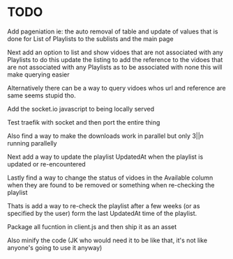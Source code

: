 # TODO

Add pageniation ie: the auto removal of table and update of values that is done for List of Playlists
to the sublists and the main page

Next add an option to list and show vidoes that are not associated with any Playlists to do this update the
listing to add the reference to the vidoes that are not associated with any Playlists as to be associated with
none this will make querying easier

Alternatively there can be a way to query vidoes whos url and reference are same seems stupid tho.

Add the socket.io javascript to being locally served

Test traefik with socket and then port the entire thing

Also find a way to make the downloads work in parallel but only 3||n running parallelly

Next add a way to update the playlist UpdatedAt when the playlist is updated or re-encountered

Lastly find a way to change the status of vidoes in the Available column when they are found to be
removed or something when re-checking the playlist

Thats is add a way to re-check the playlist after a few weeks (or as specified by the user) form the last
UpdatedAt time of the playlist.

Package all fucntion in client.js and then ship it as an asset

Also minify the code (JK who would need it to be like that, it's not like anyone's going to use it anyway)
